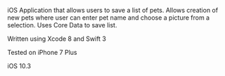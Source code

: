 iOS Application that allows users to save a list of pets. Allows creation of new pets where user can enter pet name and choose a picture from a selection.
Uses Core Data to save list.

Written using Xcode 8 and Swift 3

Tested on iPhone 7 Plus

iOS 10.3